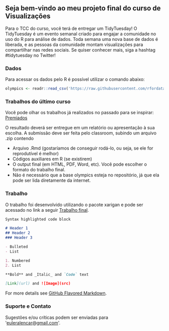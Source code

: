 ## Seja bem-vindo ao meu projeto final do curso de Visualizações

Para o TCC do curso, você terá de entregar um TidyTuesday! O TidyTuesday é um evento semanal criado para engajar a comunidade no uso do R para análise de dados. Toda semana uma nova base de dados é liberada, e as pessoas da comunidade montam visualizações para compartilhar nas redes sociais. Se quiser conhecer mais, siga a hashtag #tidytuesday no Twitter!

### Dados

Para acessar os dados pelo R é possível utilizar o comando abaixo:

```r
olympics <- readr::read_csv('https://raw.githubusercontent.com/rfordatascience/tidytuesday/master/data/2021/2021-07-27/olympics.csv&#39;)
```

### Trabalhos do último curso

Você pode olhar os trabalhos já realizados no passado para se inspirar: [Premiados](https://curso-r.github.io/202103-visualizacao/#trabalhos-finais-premiados)

O resultado deverá ser entregue em um relatório ou apresentação à sua escolha. A submissão deve ser feita pelo classroom, subindo um arquivo .zip contendo
- Arquivo .Rmd (gostaríamos de conseguir rodá-lo, ou seja, se ele for reprodutível é melhor)
- Códigos auxiliares em R (se existirem)
- O output final (em HTML, PDF, Word, etc). Você pode escolher o formato do trabalho final.
- Não é necessário que a base olympics esteja no repositório, já que ela pode ser lida diretamente da internet.

### Trabalho

O trabalho foi desenvolvido utilizando o pacote xarigan e pode ser acessado no link a seguir [Trabalho final]().

```markdown
Syntax highlighted code block

# Header 1
## Header 2
### Header 3

- Bulleted
- List

1. Numbered
2. List

**Bold** and _Italic_ and `Code` text

[Link](url) and ![Image](src)
```

For more details see [GitHub Flavored Markdown](https://guides.github.com/features/mastering-markdown/).

### Suporte e Contato

Sugestões e/ou críticas podem ser enviadas para 'euleralencar@gmail.com'. 
